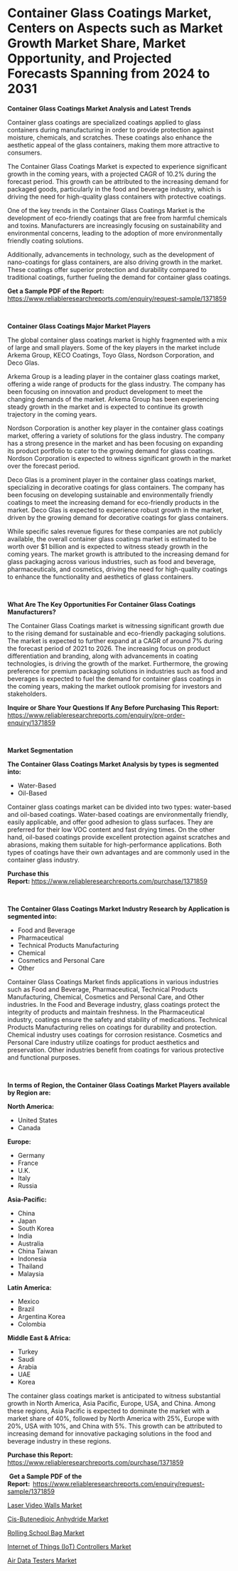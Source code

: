 <p><h1>Container Glass Coatings Market, Centers on Aspects such as Market Growth Market Share, Market Opportunity, and Projected Forecasts Spanning from 2024 to 2031</h1></p><p><strong>Container Glass Coatings Market Analysis and Latest Trends</strong></p>
<p><p>Container glass coatings are specialized coatings applied to glass containers during manufacturing in order to provide protection against moisture, chemicals, and scratches. These coatings also enhance the aesthetic appeal of the glass containers, making them more attractive to consumers.</p><p>The Container Glass Coatings Market is expected to experience significant growth in the coming years, with a projected CAGR of 10.2% during the forecast period. This growth can be attributed to the increasing demand for packaged goods, particularly in the food and beverage industry, which is driving the need for high-quality glass containers with protective coatings.</p><p>One of the key trends in the Container Glass Coatings Market is the development of eco-friendly coatings that are free from harmful chemicals and toxins. Manufacturers are increasingly focusing on sustainability and environmental concerns, leading to the adoption of more environmentally friendly coating solutions.</p><p>Additionally, advancements in technology, such as the development of nano-coatings for glass containers, are also driving growth in the market. These coatings offer superior protection and durability compared to traditional coatings, further fueling the demand for container glass coatings.</p></p>
<p><strong>Get a Sample PDF of the Report:&nbsp;</strong> <a href="https://www.reliableresearchreports.com/enquiry/request-sample/1371859">https://www.reliableresearchreports.com/enquiry/request-sample/1371859</a></p>
<p>&nbsp;</p>
<p><strong>Container Glass Coatings Major Market Players</strong></p>
<p><p>The global container glass coatings market is highly fragmented with a mix of large and small players. Some of the key players in the market include Arkema Group, KECO Coatings, Toyo Glass, Nordson Corporation, and Deco Glas.</p><p>Arkema Group is a leading player in the container glass coatings market, offering a wide range of products for the glass industry. The company has been focusing on innovation and product development to meet the changing demands of the market. Arkema Group has been experiencing steady growth in the market and is expected to continue its growth trajectory in the coming years.</p><p>Nordson Corporation is another key player in the container glass coatings market, offering a variety of solutions for the glass industry. The company has a strong presence in the market and has been focusing on expanding its product portfolio to cater to the growing demand for glass coatings. Nordson Corporation is expected to witness significant growth in the market over the forecast period.</p><p>Deco Glas is a prominent player in the container glass coatings market, specializing in decorative coatings for glass containers. The company has been focusing on developing sustainable and environmentally friendly coatings to meet the increasing demand for eco-friendly products in the market. Deco Glas is expected to experience robust growth in the market, driven by the growing demand for decorative coatings for glass containers.</p><p>While specific sales revenue figures for these companies are not publicly available, the overall container glass coatings market is estimated to be worth over $1 billion and is expected to witness steady growth in the coming years. The market growth is attributed to the increasing demand for glass packaging across various industries, such as food and beverage, pharmaceuticals, and cosmetics, driving the need for high-quality coatings to enhance the functionality and aesthetics of glass containers.</p></p>
<p>&nbsp;</p>
<p><strong>What Are The Key Opportunities For Container Glass Coatings Manufacturers?</strong></p>
<p><p>The Container Glass Coatings market is witnessing significant growth due to the rising demand for sustainable and eco-friendly packaging solutions. The market is expected to further expand at a CAGR of around 7% during the forecast period of 2021 to 2026. The increasing focus on product differentiation and branding, along with advancements in coating technologies, is driving the growth of the market. Furthermore, the growing preference for premium packaging solutions in industries such as food and beverages is expected to fuel the demand for container glass coatings in the coming years, making the market outlook promising for investors and stakeholders.</p></p>
<p><strong>Inquire or Share Your Questions If Any Before Purchasing This Report:</strong> <a href="https://www.reliableresearchreports.com/enquiry/pre-order-enquiry/1371859">https://www.reliableresearchreports.com/enquiry/pre-order-enquiry/1371859</a></p>
<p>&nbsp;</p>
<p><strong>Market Segmentation</strong></p>
<p><strong>The Container Glass Coatings Market Analysis by types is segmented into:</strong></p>
<p><ul><li>Water-Based</li><li>Oil-Based</li></ul></p>
<p><p>Container glass coatings market can be divided into two types: water-based and oil-based coatings. Water-based coatings are environmentally friendly, easily applicable, and offer good adhesion to glass surfaces. They are preferred for their low VOC content and fast drying times. On the other hand, oil-based coatings provide excellent protection against scratches and abrasions, making them suitable for high-performance applications. Both types of coatings have their own advantages and are commonly used in the container glass industry.</p></p>
<p><strong>Purchase this Report:&nbsp;</strong><a href="https://www.reliableresearchreports.com/purchase/1371859">https://www.reliableresearchreports.com/purchase/1371859</a></p>
<p>&nbsp;</p>
<p><strong>The Container Glass Coatings Market Industry Research by Application is segmented into:</strong></p>
<p><ul><li>Food and Beverage</li><li>Pharmaceutical</li><li>Technical Products Manufacturing</li><li>Chemical</li><li>Cosmetics and Personal Care</li><li>Other</li></ul></p>
<p><p>Container Glass Coatings Market finds applications in various industries such as Food and Beverage, Pharmaceutical, Technical Products Manufacturing, Chemical, Cosmetics and Personal Care, and Other industries. In the Food and Beverage industry, glass coatings protect the integrity of products and maintain freshness. In the Pharmaceutical industry, coatings ensure the safety and stability of medications. Technical Products Manufacturing relies on coatings for durability and protection. Chemical industry uses coatings for corrosion resistance. Cosmetics and Personal Care industry utilize coatings for product aesthetics and preservation. Other industries benefit from coatings for various protective and functional purposes.</p></p>
<p>&nbsp;</p>
<p><strong>In terms of Region, the Container Glass Coatings Market Players available by Region are:</strong></p>
<p>
    <p> <strong> North America: </strong>
        <ul>
            <li>United States</li>
            <li>Canada</li>
        </ul>
        </p> 
    <p> <strong> Europe: </strong>
        <ul>
            <li>Germany</li>
            <li>France</li>
            <li>U.K.</li>
            <li>Italy</li>
            <li>Russia</li>
        </ul>
        </p> 
    <p> <strong> Asia-Pacific: </strong>
        <ul>
            <li>China</li>
            <li>Japan</li>
            <li>South Korea</li>
            <li>India</li>
            <li>Australia</li>
            <li>China Taiwan</li>
            <li>Indonesia</li>
            <li>Thailand</li>
            <li>Malaysia</li>
        </ul>
        </p> 
    <p> <strong> Latin America: </strong>
        <ul>
            <li>Mexico</li>
            <li>Brazil</li>
            <li>Argentina Korea</li>
            <li>Colombia</li>
        </ul>
        </p> 
    <p> <strong> Middle East & Africa: </strong>
        <ul>
            <li>Turkey</li>
            <li>Saudi</li>
            <li>Arabia</li>
            <li>UAE</li>
            <li>Korea</li>
        </ul>
    </p>
    </p>
<p><p>The container glass coatings market is anticipated to witness substantial growth in North America, Asia Pacific, Europe, USA, and China. Among these regions, Asia Pacific is expected to dominate the market with a market share of 40%, followed by North America with 25%, Europe with 20%, USA with 10%, and China with 5%. This growth can be attributed to increasing demand for innovative packaging solutions in the food and beverage industry in these regions.</p></p>
<p><strong>Purchase this Report: </strong><a href="https://www.reliableresearchreports.com/purchase/1371859">https://www.reliableresearchreports.com/purchase/1371859</a></p>
<p>&nbsp;<strong>Get a Sample PDF of the Report:&nbsp;&nbsp;</strong><a href="https://www.reliableresearchreports.com/enquiry/request-sample/1371859">https://www.reliableresearchreports.com/enquiry/request-sample/1371859</a></p>
<p><strong></strong></p>
<p><p><a href="https://medium.com/@jeanlopez1945/laser-video-walls-market-size-reveals-the-best-marketing-channels-in-global-industry-faf5db38c388">Laser Video Walls Market</a></p><p><a href="https://github.com/brentleyjimmiealvaradoz4l1rea/Market-Research-Report-List-1/blob/main/cis-butenedioic-anhydride-market.md">Cis-Butenedioic Anhydride Market</a></p><p><a href="https://github.com/Angelnienowdseej3e45z3p8c/Market-Research-Report-List-1/blob/main/rolling-school-bag-market.md">Rolling School Bag Market</a></p><p><a href="https://medium.com/@jeanlopez1945/internet-of-things-iot-controllers-market-report-reveals-the-latest-trends-and-growth-3b8128be0091">Internet of Things (IoT) Controllers Market</a></p><p><a href="https://medium.com/@emilywong49/air-data-testers-market-competitive-analysis-market-trends-and-forecast-to-2031-22a13b10e0db">Air Data Testers Market</a></p></p>